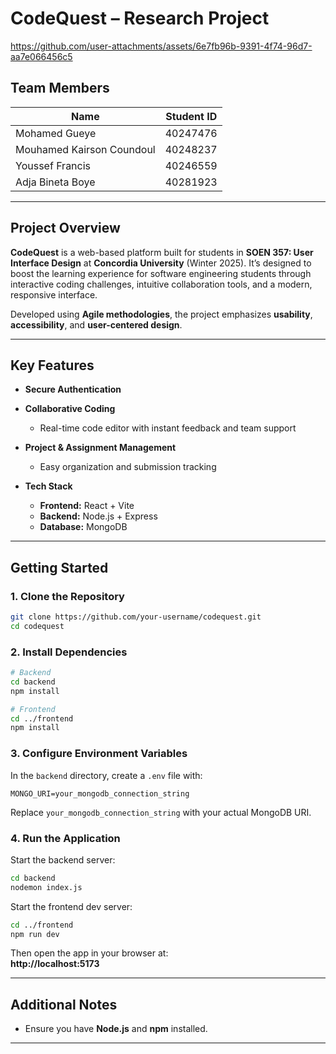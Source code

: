# CodeQuest – Research Project

https://github.com/user-attachments/assets/6e7fb96b-9391-4f74-96d7-aa7e066456c5

## Team Members

| Name                      | Student ID |
|---------------------------|:----------:|
| Mohamed Gueye             | 40247476   |
| Mouhamed Kairson Coundoul | 40248237   |
| Youssef Francis           | 40246559   |
| Adja Bineta Boye          | 40281923   |

---

## Project Overview

**CodeQuest** is a web-based platform built for students in **SOEN 357: User Interface Design** at **Concordia University** (Winter 2025). It’s designed to boost the learning experience for software engineering students through interactive coding challenges, intuitive collaboration tools, and a modern, responsive interface.

Developed using **Agile methodologies**, the project emphasizes **usability**, **accessibility**, and **user-centered design**.

---

## Key Features

- **Secure Authentication**
  
- **Collaborative Coding**
  - Real-time code editor with instant feedback and team support

- **Project & Assignment Management**
  - Easy organization and submission tracking

- **Tech Stack**
  - **Frontend:** React + Vite  
  - **Backend:** Node.js + Express  
  - **Database:** MongoDB

---

## Getting Started

### 1. Clone the Repository

```bash
git clone https://github.com/your-username/codequest.git
cd codequest
```

### 2. Install Dependencies

```bash
# Backend
cd backend
npm install

# Frontend
cd ../frontend
npm install
```

### 3. Configure Environment Variables

In the `backend` directory, create a `.env` file with:

```env
MONGO_URI=your_mongodb_connection_string
```

Replace `your_mongodb_connection_string` with your actual MongoDB URI.

### 4. Run the Application

Start the backend server:

```bash
cd backend
nodemon index.js
```

Start the frontend dev server:

```bash
cd ../frontend
npm run dev
```

Then open the app in your browser at:  
**http://localhost:5173**

---

## Additional Notes

- Ensure you have **Node.js** and **npm** installed.

---
